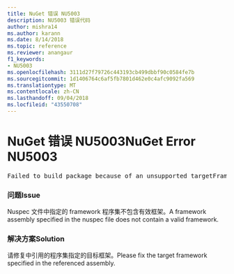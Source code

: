 ```yaml
---
title: NuGet 错误 NU5003
description: NU5003 错误代码
author: mishra14
ms.author: karann
ms.date: 8/14/2018
ms.topic: reference
ms.reviewer: anangaur
f1_keywords:
- NU5003
ms.openlocfilehash: 3111d27f79726c443193cb499dbbf90c0584fe7b
ms.sourcegitcommit: 1d1406764c6af5fb7801d462e0c4afc9092fa569
ms.translationtype: MT
ms.contentlocale: zh-CN
ms.lasthandoff: 09/04/2018
ms.locfileid: "43550708"
---
```

# <a name="nuget-error-nu5003"></a><span data-ttu-id="353a7-103">NuGet 错误 NU5003</span><span class="sxs-lookup"><span data-stu-id="353a7-103">NuGet Error NU5003</span></span>
<pre>Failed to build package because of an unsupported targetFramework value on 'System.Net'.</pre>

### <a name="issue"></a><span data-ttu-id="353a7-104">问题</span><span class="sxs-lookup"><span data-stu-id="353a7-104">Issue</span></span>

<span data-ttu-id="353a7-105">Nuspec 文件中指定的 framework 程序集不包含有效框架。</span><span class="sxs-lookup"><span data-stu-id="353a7-105">A framework assembly specified in the nuspec file does not contain a valid framework.</span></span>


### <a name="solution"></a><span data-ttu-id="353a7-106">解决方案</span><span class="sxs-lookup"><span data-stu-id="353a7-106">Solution</span></span>

<span data-ttu-id="353a7-107">请修复中引用的程序集指定的目标框架。</span><span class="sxs-lookup"><span data-stu-id="353a7-107">Please fix the target framework specified in the referenced assembly.</span></span>

